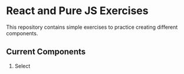 # React and Pure JS Exercises

This repository contains simple exercises to practice creating different components.

## Current Components

1) Select